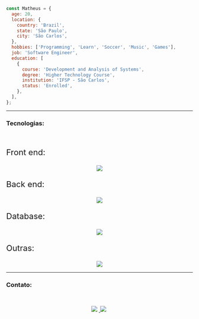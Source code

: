 ```javascript
const Matheus = {
  age: 20,
  location: {
    country: 'Brazil',
    state: 'São Paulo',
    city: 'São Carlos', 
  },
  hobbies: ['Programming', 'Learn', 'Soccer', 'Music', 'Games'],
  job: 'Software Engineer',
  education: [
    {
      course: 'Development and Analysis of Systems',
      degree: 'Higher Technology Course',
      institution: 'IFSP - São Carlos',
      status: 'Enrolled',
    },
  ],
};
```
<hr>


### Tecnologias:

<br><p style="font-size: 22px;">Front end:</p>

<p align="center">
  <a href="https://skillicons.dev">
    <img src="https://skillicons.dev/icons?i=html,css,js,jquery,react,nextjs,tailwind,bootstrap&perline=8&theme=dark" />
  </a>
</p>

<p style="font-size: 22px;">Back end:</p>

<p align="center">
  <a href="https://skillicons.dev">
    <img src="https://skillicons.dev/icons?i=java,c,python,nodejs,php,spring,express,fastapi&perline=8&theme=dark" />
  </a>
</p>

<p style="font-size: 22px;">Database:</p>

<p align="center">
  <a href="https://skillicons.dev">
    <img src="https://skillicons.dev/icons?i=postgres,mysql,sqlite&perline=8&theme=dark" />
  </a>
</p>

<p style="font-size: 22px;">Outras:</p>

<p align="center">
  <a href="https://skillicons.dev">
    <img src="https://skillicons.dev/icons?i=git,gradle,maven,npm,docker,linux,md,postman,&perline=8&theme=dark" />
  </a>
</p>

<hr>

### Contato:

<br><p align="center">
    <a href="https://img.shields.io">
        <img src="https://img.shields.io/badge/-in/gusmaom-6633cc?style=flat-square&color=0A66C2&logo=Linkedin&logoColor=white&link=https://www.linkedin.com/in/gusmaom/" style="margin-right: 4"/>
        <img src="https://img.shields.io/badge/-mgusmao.dev@gmail.com-6633cc?style=flat-square&color=EA4335&logo=Gmail&logoColor=white&link=mailto:mgusmao.dev@gmail.com" style="margin-right: 4"/>
    </a>
</p>
